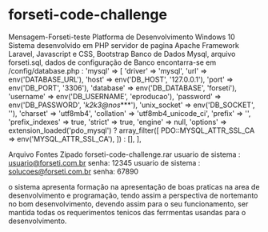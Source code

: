 # forseti-code-challenge
Mensagem-Forseti-teste
Platforma de Desenvolvimento Windows 10
Sistema desenvolvido em PHP
servidor de pagina Apache
Framework Laravel, Javascript e CSS, Bootstrap
Banco de Dados Mysql, arquivo forseti.sql, dados de configuração de Banco encontarra-se
em /config/database.php :
'mysql' => [
            'driver' => 'mysql',
            'url' => env('DATABASE_URL'),
            'host' => env('DB_HOST', '127.0.0.1'),
            'port' => env('DB_PORT', '3306'),
            'database' => env('DB_DATABASE', 'forseti'),
            'username' => env('DB_USERNAME', 'eproducao'),
            'password' => env('DB_PASSWORD', '*k2k3@nos****'),
            'unix_socket' => env('DB_SOCKET', ''),
            'charset' => 'utf8mb4',
            'collation' => 'utf8mb4_unicode_ci',
            'prefix' => '',
            'prefix_indexes' => true,
            'strict' => true,
            'engine' => null,
            'options' => extension_loaded('pdo_mysql') ? array_filter([
                PDO::MYSQL_ATTR_SSL_CA => env('MYSQL_ATTR_SSL_CA'),
            ]) : [],
        ],


Arquivo Fontes Zipado 
forseti-code-challenge.rar
usuario de sistema : usuario@forseti.com.br  senha: 12345
usuario de sistema : solucoes@forseti.com.br senha: 67890

o sistema apresenta formação na apresentação de boas praticas na area de desenvolvimento e
programação, tendo assim a perspectiva de nortemanto no bom desenvolvimento, devendo assim 
para o seu funcionamento, ser mantida todas os requerimentos tenicos das ferrmentas usandas 
para o desenvolvimento.

